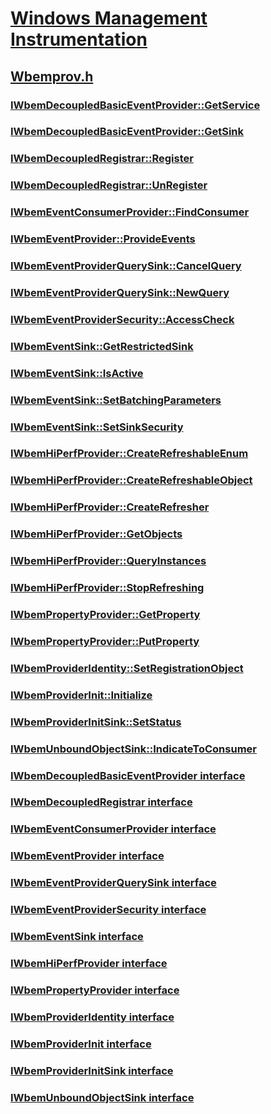 # [Windows Management Instrumentation](../_wmi/index.md)
## [Wbemprov.h](index.md)
### [IWbemDecoupledBasicEventProvider::GetService](../wbemprov/nf-wbemprov-iwbemdecoupledbasiceventprovider-getservice.md)
### [IWbemDecoupledBasicEventProvider::GetSink](../wbemprov/nf-wbemprov-iwbemdecoupledbasiceventprovider-getsink.md)
### [IWbemDecoupledRegistrar::Register](../wbemprov/nf-wbemprov-iwbemdecoupledregistrar-register.md)
### [IWbemDecoupledRegistrar::UnRegister](../wbemprov/nf-wbemprov-iwbemdecoupledregistrar-unregister.md)
### [IWbemEventConsumerProvider::FindConsumer](../wbemprov/nf-wbemprov-iwbemeventconsumerprovider-findconsumer.md)
### [IWbemEventProvider::ProvideEvents](../wbemprov/nf-wbemprov-iwbemeventprovider-provideevents.md)
### [IWbemEventProviderQuerySink::CancelQuery](../wbemprov/nf-wbemprov-iwbemeventproviderquerysink-cancelquery.md)
### [IWbemEventProviderQuerySink::NewQuery](../wbemprov/nf-wbemprov-iwbemeventproviderquerysink-newquery.md)
### [IWbemEventProviderSecurity::AccessCheck](../wbemprov/nf-wbemprov-iwbemeventprovidersecurity-accesscheck.md)
### [IWbemEventSink::GetRestrictedSink](../wbemprov/nf-wbemprov-iwbemeventsink-getrestrictedsink.md)
### [IWbemEventSink::IsActive](../wbemprov/nf-wbemprov-iwbemeventsink-isactive.md)
### [IWbemEventSink::SetBatchingParameters](../wbemprov/nf-wbemprov-iwbemeventsink-setbatchingparameters.md)
### [IWbemEventSink::SetSinkSecurity](../wbemprov/nf-wbemprov-iwbemeventsink-setsinksecurity.md)
### [IWbemHiPerfProvider::CreateRefreshableEnum](../wbemprov/nf-wbemprov-iwbemhiperfprovider-createrefreshableenum.md)
### [IWbemHiPerfProvider::CreateRefreshableObject](../wbemprov/nf-wbemprov-iwbemhiperfprovider-createrefreshableobject.md)
### [IWbemHiPerfProvider::CreateRefresher](../wbemprov/nf-wbemprov-iwbemhiperfprovider-createrefresher.md)
### [IWbemHiPerfProvider::GetObjects](../wbemprov/nf-wbemprov-iwbemhiperfprovider-getobjects.md)
### [IWbemHiPerfProvider::QueryInstances](../wbemprov/nf-wbemprov-iwbemhiperfprovider-queryinstances.md)
### [IWbemHiPerfProvider::StopRefreshing](../wbemprov/nf-wbemprov-iwbemhiperfprovider-stoprefreshing.md)
### [IWbemPropertyProvider::GetProperty](../wbemprov/nf-wbemprov-iwbempropertyprovider-getproperty.md)
### [IWbemPropertyProvider::PutProperty](../wbemprov/nf-wbemprov-iwbempropertyprovider-putproperty.md)
### [IWbemProviderIdentity::SetRegistrationObject](../wbemprov/nf-wbemprov-iwbemprovideridentity-setregistrationobject.md)
### [IWbemProviderInit::Initialize](../wbemprov/nf-wbemprov-iwbemproviderinit-initialize.md)
### [IWbemProviderInitSink::SetStatus](../wbemprov/nf-wbemprov-iwbemproviderinitsink-setstatus.md)
### [IWbemUnboundObjectSink::IndicateToConsumer](../wbemprov/nf-wbemprov-iwbemunboundobjectsink-indicatetoconsumer.md)
### [IWbemDecoupledBasicEventProvider interface](../wbemprov/nn-wbemprov-iwbemdecoupledbasiceventprovider.md)
### [IWbemDecoupledRegistrar interface](../wbemprov/nn-wbemprov-iwbemdecoupledregistrar.md)
### [IWbemEventConsumerProvider interface](../wbemprov/nn-wbemprov-iwbemeventconsumerprovider.md)
### [IWbemEventProvider interface](../wbemprov/nn-wbemprov-iwbemeventprovider.md)
### [IWbemEventProviderQuerySink interface](../wbemprov/nn-wbemprov-iwbemeventproviderquerysink.md)
### [IWbemEventProviderSecurity interface](../wbemprov/nn-wbemprov-iwbemeventprovidersecurity.md)
### [IWbemEventSink interface](../wbemprov/nn-wbemprov-iwbemeventsink.md)
### [IWbemHiPerfProvider interface](../wbemprov/nn-wbemprov-iwbemhiperfprovider.md)
### [IWbemPropertyProvider interface](../wbemprov/nn-wbemprov-iwbempropertyprovider.md)
### [IWbemProviderIdentity interface](../wbemprov/nn-wbemprov-iwbemprovideridentity.md)
### [IWbemProviderInit interface](../wbemprov/nn-wbemprov-iwbemproviderinit.md)
### [IWbemProviderInitSink interface](../wbemprov/nn-wbemprov-iwbemproviderinitsink.md)
### [IWbemUnboundObjectSink interface](../wbemprov/nn-wbemprov-iwbemunboundobjectsink.md)
